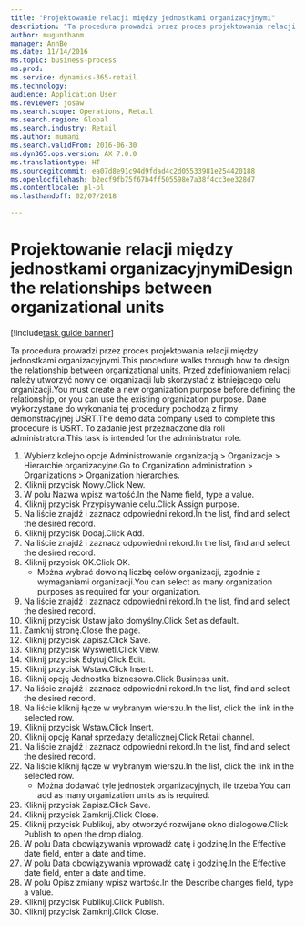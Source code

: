 ```yaml
--- 
title: "Projektowanie relacji między jednostkami organizacyjnymi"
description: "Ta procedura prowadzi przez proces projektowania relacji między jednostkami organizacyjnymi."
author: mugunthanm
manager: AnnBe
ms.date: 11/14/2016
ms.topic: business-process
ms.prod: 
ms.service: dynamics-365-retail
ms.technology: 
audience: Application User
ms.reviewer: josaw
ms.search.scope: Operations, Retail
ms.search.region: Global
ms.search.industry: Retail
ms.author: mumani
ms.search.validFrom: 2016-06-30
ms.dyn365.ops.version: AX 7.0.0
ms.translationtype: HT
ms.sourcegitcommit: ea07d8e91c94d9fdad4c2d05533981e254420188
ms.openlocfilehash: b2ecf9fb75f67b4ff505598e7a38f4cc3ee328d7
ms.contentlocale: pl-pl
ms.lasthandoff: 02/07/2018

---
```

# <a name="design-the-relationships-between-organizational-units"></a><span data-ttu-id="4919b-103">Projektowanie relacji między jednostkami organizacyjnymi</span><span class="sxs-lookup"><span data-stu-id="4919b-103">Design the relationships between organizational units</span></span>

[!include[task guide banner](../includes/task-guide-banner.md)]

<span data-ttu-id="4919b-104">Ta procedura prowadzi przez proces projektowania relacji między jednostkami organizacyjnymi.</span><span class="sxs-lookup"><span data-stu-id="4919b-104">This procedure walks through how to design the relationship between organizational units.</span></span> <span data-ttu-id="4919b-105">Przed zdefiniowaniem relacji należy utworzyć nowy cel organizacji lub skorzystać z istniejącego celu organizacji.</span><span class="sxs-lookup"><span data-stu-id="4919b-105">You must create a new organization purpose before defining the relationship, or you can use the existing organization purpose.</span></span> <span data-ttu-id="4919b-106">Dane wykorzystane do wykonania tej procedury pochodzą z firmy demonstracyjnej USRT.</span><span class="sxs-lookup"><span data-stu-id="4919b-106">The demo data company used to complete this procedure is USRT.</span></span> <span data-ttu-id="4919b-107">To zadanie jest przeznaczone dla roli administratora.</span><span class="sxs-lookup"><span data-stu-id="4919b-107">This task is intended for the administrator role.</span></span>

1. <span data-ttu-id="4919b-108">Wybierz kolejno opcje Administrowanie organizacją > Organizacje > Hierarchie organizacyjne.</span><span class="sxs-lookup"><span data-stu-id="4919b-108">Go to Organization administration > Organizations > Organization hierarchies.</span></span>
2. <span data-ttu-id="4919b-109">Kliknij przycisk Nowy.</span><span class="sxs-lookup"><span data-stu-id="4919b-109">Click New.</span></span>
3. <span data-ttu-id="4919b-110">W polu Nazwa wpisz wartość.</span><span class="sxs-lookup"><span data-stu-id="4919b-110">In the Name field, type a value.</span></span>
4. <span data-ttu-id="4919b-111">Kliknij przycisk Przypisywanie celu.</span><span class="sxs-lookup"><span data-stu-id="4919b-111">Click Assign purpose.</span></span>
5. <span data-ttu-id="4919b-112">Na liście znajdź i zaznacz odpowiedni rekord.</span><span class="sxs-lookup"><span data-stu-id="4919b-112">In the list, find and select the desired record.</span></span>
6. <span data-ttu-id="4919b-113">Kliknij przycisk Dodaj.</span><span class="sxs-lookup"><span data-stu-id="4919b-113">Click Add.</span></span>
7. <span data-ttu-id="4919b-114">Na liście znajdź i zaznacz odpowiedni rekord.</span><span class="sxs-lookup"><span data-stu-id="4919b-114">In the list, find and select the desired record.</span></span>
8. <span data-ttu-id="4919b-115">Kliknij przycisk OK.</span><span class="sxs-lookup"><span data-stu-id="4919b-115">Click OK.</span></span>
    * <span data-ttu-id="4919b-116">Można wybrać dowolną liczbę celów organizacji, zgodnie z wymaganiami organizacji.</span><span class="sxs-lookup"><span data-stu-id="4919b-116">You can select as many organization purposes as required for your organization.</span></span>  
9. <span data-ttu-id="4919b-117">Na liście znajdź i zaznacz odpowiedni rekord.</span><span class="sxs-lookup"><span data-stu-id="4919b-117">In the list, find and select the desired record.</span></span>
10. <span data-ttu-id="4919b-118">Kliknij przycisk Ustaw jako domyślny.</span><span class="sxs-lookup"><span data-stu-id="4919b-118">Click Set as default.</span></span>
11. <span data-ttu-id="4919b-119">Zamknij stronę.</span><span class="sxs-lookup"><span data-stu-id="4919b-119">Close the page.</span></span>
12. <span data-ttu-id="4919b-120">Kliknij przycisk Zapisz.</span><span class="sxs-lookup"><span data-stu-id="4919b-120">Click Save.</span></span>
13. <span data-ttu-id="4919b-121">Kliknij przycisk Wyświetl.</span><span class="sxs-lookup"><span data-stu-id="4919b-121">Click View.</span></span>
14. <span data-ttu-id="4919b-122">Kliknij przycisk Edytuj.</span><span class="sxs-lookup"><span data-stu-id="4919b-122">Click Edit.</span></span>
15. <span data-ttu-id="4919b-123">Kliknij przycisk Wstaw.</span><span class="sxs-lookup"><span data-stu-id="4919b-123">Click Insert.</span></span>
16. <span data-ttu-id="4919b-124">Kliknij opcję Jednostka biznesowa.</span><span class="sxs-lookup"><span data-stu-id="4919b-124">Click Business unit.</span></span>
17. <span data-ttu-id="4919b-125">Na liście znajdź i zaznacz odpowiedni rekord.</span><span class="sxs-lookup"><span data-stu-id="4919b-125">In the list, find and select the desired record.</span></span>
18. <span data-ttu-id="4919b-126">Na liście kliknij łącze w wybranym wierszu.</span><span class="sxs-lookup"><span data-stu-id="4919b-126">In the list, click the link in the selected row.</span></span>
19. <span data-ttu-id="4919b-127">Kliknij przycisk Wstaw.</span><span class="sxs-lookup"><span data-stu-id="4919b-127">Click Insert.</span></span>
20. <span data-ttu-id="4919b-128">Kliknij opcję Kanał sprzedaży detalicznej.</span><span class="sxs-lookup"><span data-stu-id="4919b-128">Click Retail channel.</span></span>
21. <span data-ttu-id="4919b-129">Na liście znajdź i zaznacz odpowiedni rekord.</span><span class="sxs-lookup"><span data-stu-id="4919b-129">In the list, find and select the desired record.</span></span>
22. <span data-ttu-id="4919b-130">Na liście kliknij łącze w wybranym wierszu.</span><span class="sxs-lookup"><span data-stu-id="4919b-130">In the list, click the link in the selected row.</span></span>
    * <span data-ttu-id="4919b-131">Można dodawać tyle jednostek organizacyjnych, ile trzeba.</span><span class="sxs-lookup"><span data-stu-id="4919b-131">You can add as many organization units as is required.</span></span>  
23. <span data-ttu-id="4919b-132">Kliknij przycisk Zapisz.</span><span class="sxs-lookup"><span data-stu-id="4919b-132">Click Save.</span></span>
24. <span data-ttu-id="4919b-133">Kliknij przycisk Zamknij.</span><span class="sxs-lookup"><span data-stu-id="4919b-133">Click Close.</span></span>
25. <span data-ttu-id="4919b-134">Kliknij przycisk Publikuj, aby otworzyć rozwijane okno dialogowe.</span><span class="sxs-lookup"><span data-stu-id="4919b-134">Click Publish to open the drop dialog.</span></span>
26. <span data-ttu-id="4919b-135">W polu Data obowiązywania wprowadź datę i godzinę.</span><span class="sxs-lookup"><span data-stu-id="4919b-135">In the Effective date field, enter a date and time.</span></span>
27. <span data-ttu-id="4919b-136">W polu Data obowiązywania wprowadź datę i godzinę.</span><span class="sxs-lookup"><span data-stu-id="4919b-136">In the Effective date field, enter a date and time.</span></span>
28. <span data-ttu-id="4919b-137">W polu Opisz zmiany wpisz wartość.</span><span class="sxs-lookup"><span data-stu-id="4919b-137">In the Describe changes field, type a value.</span></span>
29. <span data-ttu-id="4919b-138">Kliknij przycisk Publikuj.</span><span class="sxs-lookup"><span data-stu-id="4919b-138">Click Publish.</span></span>
30. <span data-ttu-id="4919b-139">Kliknij przycisk Zamknij.</span><span class="sxs-lookup"><span data-stu-id="4919b-139">Click Close.</span></span>


